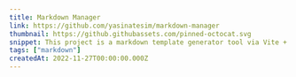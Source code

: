 ```yaml
---
title: Markdown Manager
link: https://github.com/yasinatesim/markdown-manager
thumbnail: https://github.githubassets.com/pinned-octocat.svg
snippet: This project is a markdown template generator tool via Vite + Vue 🤓 - GitHub
tags: ["markdown"]
createdAt: 2022-11-27T00:00:00.000Z
---
```

